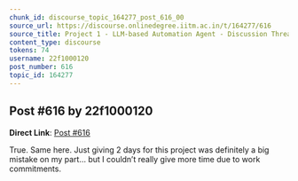 ```yaml
---
chunk_id: discourse_topic_164277_post_616_00
source_url: https://discourse.onlinedegree.iitm.ac.in/t/164277/616
source_title: Project 1 - LLM-based Automation Agent - Discussion Thread [TDS Jan 2025]
content_type: discourse
tokens: 74
username: 22f1000120
post_number: 616
topic_id: 164277
---
```


## Post #616 by 22f1000120

**Direct Link**: [Post #616](https://discourse.onlinedegree.iitm.ac.in/t/164277/616)

True. Same here. Just giving 2 days for this project was definitely a big mistake on my part… but I couldn’t really give more time due to work commitments.
